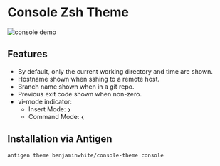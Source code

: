# Console Zsh Theme

![console demo](https://raw.githubusercontent.com/benjaminwhite/console-theme/master/consoledemo.gif)

## Features

- By default, only the current working directory and time are shown.
- Hostname shown when sshing to a remote host.
- Branch name shown when in a git repo.
- Previous exit code shown when non-zero.
- vi-mode indicator:
    - Insert Mode: `❯`
    - Command Mode: `❮`

## Installation via Antigen

```zsh
antigen theme benjaminwhite/console-theme console
```
